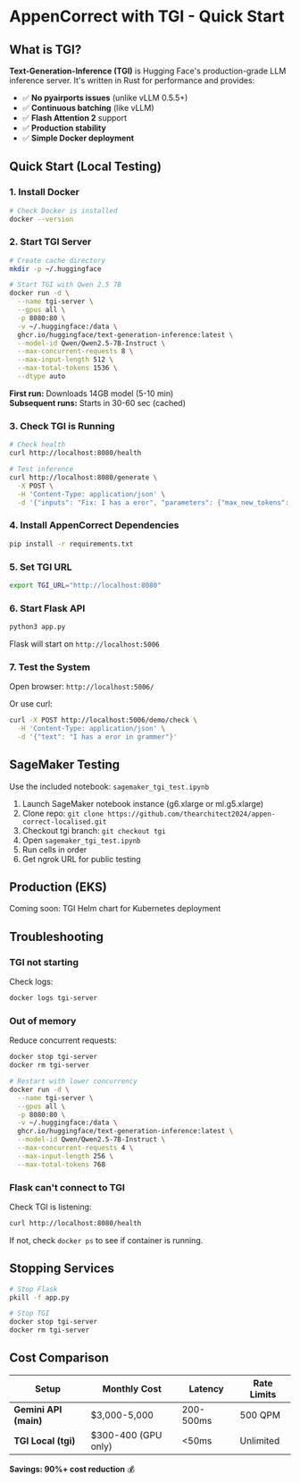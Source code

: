 # AppenCorrect with TGI - Quick Start

## What is TGI?

**Text-Generation-Inference (TGI)** is Hugging Face's production-grade LLM inference server. It's written in Rust for performance and provides:

- ✅ **No pyairports issues** (unlike vLLM 0.5.5+)
- ✅ **Continuous batching** (like vLLM)
- ✅ **Flash Attention 2** support
- ✅ **Production stability**
- ✅ **Simple Docker deployment**

## Quick Start (Local Testing)

### 1. Install Docker

```bash
# Check Docker is installed
docker --version
```

### 2. Start TGI Server

```bash
# Create cache directory
mkdir -p ~/.huggingface

# Start TGI with Qwen 2.5 7B
docker run -d \
  --name tgi-server \
  --gpus all \
  -p 8080:80 \
  -v ~/.huggingface:/data \
  ghcr.io/huggingface/text-generation-inference:latest \
  --model-id Qwen/Qwen2.5-7B-Instruct \
  --max-concurrent-requests 8 \
  --max-input-length 512 \
  --max-total-tokens 1536 \
  --dtype auto
```

**First run:** Downloads 14GB model (5-10 min)  
**Subsequent runs:** Starts in 30-60 sec (cached)

### 3. Check TGI is Running

```bash
# Check health
curl http://localhost:8080/health

# Test inference
curl http://localhost:8080/generate \
  -X POST \
  -H 'Content-Type: application/json' \
  -d '{"inputs": "Fix: I has a eror", "parameters": {"max_new_tokens": 100}}'
```

### 4. Install AppenCorrect Dependencies

```bash
pip install -r requirements.txt
```

### 5. Set TGI URL

```bash
export TGI_URL="http://localhost:8080"
```

### 6. Start Flask API

```bash
python3 app.py
```

Flask will start on `http://localhost:5006`

### 7. Test the System

Open browser: `http://localhost:5006/`

Or use curl:
```bash
curl -X POST http://localhost:5006/demo/check \
  -H 'Content-Type: application/json' \
  -d '{"text": "I has a eror in grammer"}'
```

## SageMaker Testing

Use the included notebook: `sagemaker_tgi_test.ipynb`

1. Launch SageMaker notebook instance (g6.xlarge or ml.g5.xlarge)
2. Clone repo: `git clone https://github.com/thearchitect2024/appen-correct-localised.git`
3. Checkout tgi branch: `git checkout tgi`
4. Open `sagemaker_tgi_test.ipynb`
5. Run cells in order
6. Get ngrok URL for public testing

## Production (EKS)

Coming soon: TGI Helm chart for Kubernetes deployment

## Troubleshooting

### TGI not starting

Check logs:
```bash
docker logs tgi-server
```

### Out of memory

Reduce concurrent requests:
```bash
docker stop tgi-server
docker rm tgi-server

# Restart with lower concurrency
docker run -d \
  --name tgi-server \
  --gpus all \
  -p 8080:80 \
  -v ~/.huggingface:/data \
  ghcr.io/huggingface/text-generation-inference:latest \
  --model-id Qwen/Qwen2.5-7B-Instruct \
  --max-concurrent-requests 4 \
  --max-input-length 256 \
  --max-total-tokens 768
```

### Flask can't connect to TGI

Check TGI is listening:
```bash
curl http://localhost:8080/health
```

If not, check `docker ps` to see if container is running.

## Stopping Services

```bash
# Stop Flask
pkill -f app.py

# Stop TGI
docker stop tgi-server
docker rm tgi-server
```

## Cost Comparison

| Setup | Monthly Cost | Latency | Rate Limits |
|-------|-------------|---------|-------------|
| **Gemini API (main)** | $3,000-5,000 | 200-500ms | 500 QPM |
| **TGI Local (tgi)** | $300-400 (GPU only) | <50ms | Unlimited |

**Savings: 90%+ cost reduction** 💰

